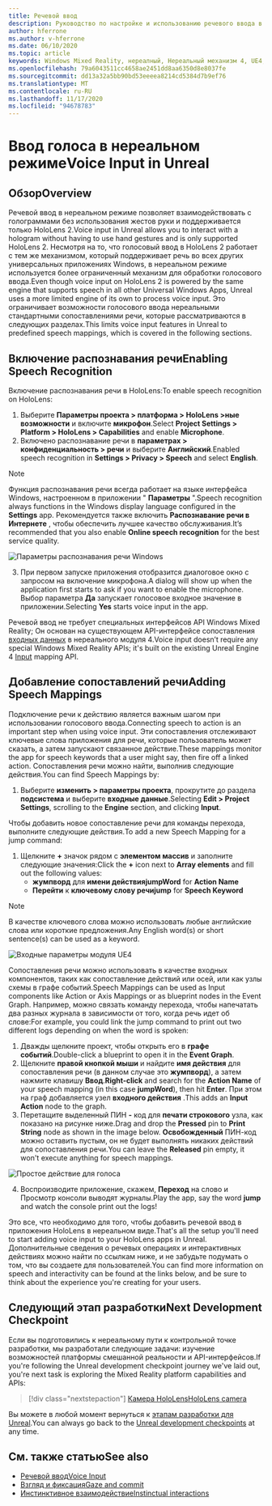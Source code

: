 ```yaml
---
title: Речевой ввод
description: Руководство по настройке и использованию речевого ввода в HoloLens 2 и нереальном подсистеме
author: hferrone
ms.author: v-hferrone
ms.date: 06/10/2020
ms.topic: article
keywords: Windows Mixed Reality, нереалный, Нереальный механизм 4, UE4, HoloLens 2, голосовый ввод, речевое распознавание, Смешанная реальность, разработка, функции, документация, руководства, голограмма, Разработка игр, гарнитура смешанной реальности, гарнитура Windows Mixed Reality, гарнитура виртуальной реальности
ms.openlocfilehash: 79a6043511cc4658ae2451dd8aa6350d8e8037fe
ms.sourcegitcommit: dd13a32a5bb90bd53eeeea8214cd5384d7b9ef76
ms.translationtype: MT
ms.contentlocale: ru-RU
ms.lasthandoff: 11/17/2020
ms.locfileid: "94678783"
---
```

# <a name="voice-input-in-unreal"></a><span data-ttu-id="fcdef-104">Ввод голоса в нереальном режиме</span><span class="sxs-lookup"><span data-stu-id="fcdef-104">Voice Input in Unreal</span></span>

## <a name="overview"></a><span data-ttu-id="fcdef-105">Обзор</span><span class="sxs-lookup"><span data-stu-id="fcdef-105">Overview</span></span>
<span data-ttu-id="fcdef-106">Речевой ввод в нереальном режиме позволяет взаимодействовать с голограммами без использования жестов руки и поддерживается только HoloLens 2.</span><span class="sxs-lookup"><span data-stu-id="fcdef-106">Voice input in Unreal allows you to interact with a hologram without having to use hand gestures and is only supported HoloLens 2.</span></span> <span data-ttu-id="fcdef-107">Несмотря на то, что голосовый ввод в HoloLens 2 работает с тем же механизмом, который поддерживает речь во всех других универсальных приложениях Windows, в нереальном режиме используется более ограниченный механизм для обработки голосового ввода.</span><span class="sxs-lookup"><span data-stu-id="fcdef-107">Even though voice input on HoloLens 2 is powered by the same engine that supports speech in all other Universal Windows Apps, Unreal uses a more limited engine of its own to process voice input.</span></span> <span data-ttu-id="fcdef-108">Это ограничивает возможности голосового ввода нереальными стандартными сопоставлениями речи, которые рассматриваются в следующих разделах.</span><span class="sxs-lookup"><span data-stu-id="fcdef-108">This limits voice input features in Unreal to predefined speech mappings, which is covered in the following sections.</span></span> 

## <a name="enabling-speech-recognition"></a><span data-ttu-id="fcdef-109">Включение распознавания речи</span><span class="sxs-lookup"><span data-stu-id="fcdef-109">Enabling Speech Recognition</span></span>

<span data-ttu-id="fcdef-110">Включение распознавания речи в HoloLens:</span><span class="sxs-lookup"><span data-stu-id="fcdef-110">To enable speech recognition on HoloLens:</span></span>
1. <span data-ttu-id="fcdef-111">Выберите **Параметры проекта > платформа > HoloLens >ные возможности** и включите **микрофон**.</span><span class="sxs-lookup"><span data-stu-id="fcdef-111">Select **Project Settings > Platform > HoloLens > Capabilities** and enable **Microphone**.</span></span> 
2. <span data-ttu-id="fcdef-112">Включено распознавание речи в **параметрах > конфиденциальность > речи** и выберите **Английский**.</span><span class="sxs-lookup"><span data-stu-id="fcdef-112">Enabled speech recognition in **Settings > Privacy > Speech** and select **English**.</span></span>

> [!NOTE]
> <span data-ttu-id="fcdef-113">Функция распознавания речи всегда работает на языке интерфейса Windows, настроенном в приложении " **Параметры** ".</span><span class="sxs-lookup"><span data-stu-id="fcdef-113">Speech recognition always functions in the Windows display language configured in the **Settings** app.</span></span> <span data-ttu-id="fcdef-114">Рекомендуется также включить **Распознавание речи в Интернете** , чтобы обеспечить лучшее качество обслуживания.</span><span class="sxs-lookup"><span data-stu-id="fcdef-114">It’s recommended that you also enable **Online speech recognition** for the best service quality.</span></span>

![Параметры распознавания речи Windows](images/unreal/speech-recognition-settings.png)

3. <span data-ttu-id="fcdef-116">При первом запуске приложения отобразится диалоговое окно с запросом на включение микрофона.</span><span class="sxs-lookup"><span data-stu-id="fcdef-116">A dialog will show up when the application first starts to ask if you want to enable the microphone.</span></span> <span data-ttu-id="fcdef-117">Выбор параметра **Да** запускает голосовое входное значение в приложении.</span><span class="sxs-lookup"><span data-stu-id="fcdef-117">Selecting **Yes** starts voice input in the app.</span></span>

<span data-ttu-id="fcdef-118">Речевой ввод не требует специальных интерфейсов API Windows Mixed Reality; Он основан на существующем API-интерфейсе сопоставления [входных данных](https://docs.unrealengine.com/Gameplay/Input/index.html) в нереального модуля 4.</span><span class="sxs-lookup"><span data-stu-id="fcdef-118">Voice input doesn’t require any special Windows Mixed Reality APIs; it's built on the existing Unreal Engine 4 [Input](https://docs.unrealengine.com/Gameplay/Input/index.html) mapping API.</span></span> 

## <a name="adding-speech-mappings"></a><span data-ttu-id="fcdef-119">Добавление сопоставлений речи</span><span class="sxs-lookup"><span data-stu-id="fcdef-119">Adding Speech Mappings</span></span>
<span data-ttu-id="fcdef-120">Подключение речи к действию является важным шагом при использовании голосового ввода.</span><span class="sxs-lookup"><span data-stu-id="fcdef-120">Connecting speech to action is an important step when using voice input.</span></span> <span data-ttu-id="fcdef-121">Эти сопоставления отслеживают ключевые слова приложения для речи, которые пользователь может сказать, а затем запускают связанное действие.</span><span class="sxs-lookup"><span data-stu-id="fcdef-121">These mappings monitor the app for speech keywords that a user might say, then fire off a linked action.</span></span> <span data-ttu-id="fcdef-122">Сопоставления речи можно найти, выполнив следующие действия.</span><span class="sxs-lookup"><span data-stu-id="fcdef-122">You can find Speech Mappings by:</span></span>
1. <span data-ttu-id="fcdef-123">Выберите **изменить > параметры проекта**, прокрутите до раздела **подсистема** и выберите **входные данные**.</span><span class="sxs-lookup"><span data-stu-id="fcdef-123">Selecting **Edit > Project Settings**, scrolling to the **Engine** section, and clicking **Input**.</span></span>

<span data-ttu-id="fcdef-124">Чтобы добавить новое сопоставление речи для команды перехода, выполните следующие действия.</span><span class="sxs-lookup"><span data-stu-id="fcdef-124">To add a new Speech Mapping for a jump command:</span></span>
1. <span data-ttu-id="fcdef-125">Щелкните **+** значок рядом с **элементом массив** и заполните следующие значения:</span><span class="sxs-lookup"><span data-stu-id="fcdef-125">Click the **+** icon next to **Array elements** and fill out the following values:</span></span>
    * <span data-ttu-id="fcdef-126">**жумпворд** для **имени действия**</span><span class="sxs-lookup"><span data-stu-id="fcdef-126">**jumpWord** for **Action Name**</span></span>
    * <span data-ttu-id="fcdef-127">**Перейти** к **ключевому слову речи**</span><span class="sxs-lookup"><span data-stu-id="fcdef-127">**jump** for **Speech Keyword**</span></span>

> [!NOTE]
> <span data-ttu-id="fcdef-128">В качестве ключевого слова можно использовать любые английские слова или короткие предложения.</span><span class="sxs-lookup"><span data-stu-id="fcdef-128">Any English word(s) or short sentence(s) can be used as a keyword.</span></span> 

![Входные параметры модуля UE4](images/unreal/engine-input.png)

<span data-ttu-id="fcdef-130">Сопоставления речи можно использовать в качестве входных компонентов, таких как сопоставление действий или осей, или как узлы схемы в графе событий.</span><span class="sxs-lookup"><span data-stu-id="fcdef-130">Speech Mappings can be used as Input components like Action or Axis Mappings or as blueprint nodes in the Event Graph.</span></span> <span data-ttu-id="fcdef-131">Например, можно связать команду перехода, чтобы напечатать два разных журнала в зависимости от того, когда речь идет об слове:</span><span class="sxs-lookup"><span data-stu-id="fcdef-131">For example, you could link the jump command to print out two different logs depending on when the word is spoken:</span></span>

1. <span data-ttu-id="fcdef-132">Дважды щелкните проект, чтобы открыть его в **графе событий**.</span><span class="sxs-lookup"><span data-stu-id="fcdef-132">Double-click a blueprint to open it in the **Event Graph**.</span></span>
2. <span data-ttu-id="fcdef-133">Щелкните **правой кнопкой мыши** и найдите **имя действия** для сопоставления речи (в данном случае это **жумпворд**), а затем нажмите клавишу **Ввод**.</span><span class="sxs-lookup"><span data-stu-id="fcdef-133">**Right-click** and search for the **Action Name** of your speech mapping (in this case **jumpWord**), then hit **Enter**.</span></span> <span data-ttu-id="fcdef-134">При этом на граф добавляется узел **входного действия** .</span><span class="sxs-lookup"><span data-stu-id="fcdef-134">This adds an **Input Action** node to the graph.</span></span>
3. <span data-ttu-id="fcdef-135">Перетащите выделенный ПИН **-** код для **печати строкового** узла, как показано на рисунке ниже.</span><span class="sxs-lookup"><span data-stu-id="fcdef-135">Drag and drop the **Pressed** pin to **Print String** node as shown in the image below.</span></span> <span data-ttu-id="fcdef-136">**Освобожденный** ПИН-код можно оставить пустым, он не будет выполнять никаких действий для сопоставления речи.</span><span class="sxs-lookup"><span data-stu-id="fcdef-136">You can leave the **Released** pin empty, it won't execute anything for speech mappings.</span></span>
 
![Простое действие для голоса](images/unreal/voice-input-img-03.png)

4. <span data-ttu-id="fcdef-138">Воспроизводите приложение, скажем, **Переход** на слово и Просмотр консоли выводят журналы.</span><span class="sxs-lookup"><span data-stu-id="fcdef-138">Play the app, say the word **jump** and watch the console print out the logs!</span></span>

<span data-ttu-id="fcdef-139">Это все, что необходимо для того, чтобы добавить речевой ввод в приложения HoloLens в нереальном виде.</span><span class="sxs-lookup"><span data-stu-id="fcdef-139">That's all the setup you'll need to start adding voice input to your HoloLens apps in Unreal.</span></span> <span data-ttu-id="fcdef-140">Дополнительные сведения о речевых операциях и интерактивных действиях можно найти по ссылкам ниже, и не забудьте подумать о том, что вы создаете для пользователей.</span><span class="sxs-lookup"><span data-stu-id="fcdef-140">You can find more information on speech and interactivity can be found at the links below, and be sure to think about the experience you're creating for your users.</span></span>

## <a name="next-development-checkpoint"></a><span data-ttu-id="fcdef-141">Следующий этап разработки</span><span class="sxs-lookup"><span data-stu-id="fcdef-141">Next Development Checkpoint</span></span>

<span data-ttu-id="fcdef-142">Если вы подготовились к нереальному пути к контрольной точке разработки, мы разработали следующие задачи: изучение возможностей платформы смешанной реальности и API-интерфейсов.</span><span class="sxs-lookup"><span data-stu-id="fcdef-142">If you're following the Unreal development checkpoint journey we've laid out, you're next task is exploring the Mixed Reality platform capabilities and APIs:</span></span> 

> [!div class="nextstepaction"]
> [<span data-ttu-id="fcdef-143">Камера HoloLens</span><span class="sxs-lookup"><span data-stu-id="fcdef-143">HoloLens camera</span></span>](unreal-hololens-camera.md)

<span data-ttu-id="fcdef-144">Вы можете в любой момент вернуться к [этапам разработки для Unreal](unreal-development-overview.md#2-core-building-blocks).</span><span class="sxs-lookup"><span data-stu-id="fcdef-144">You can always go back to the [Unreal development checkpoints](unreal-development-overview.md#2-core-building-blocks) at any time.</span></span>

## <a name="see-also"></a><span data-ttu-id="fcdef-145">См. также статью</span><span class="sxs-lookup"><span data-stu-id="fcdef-145">See also</span></span>
* [<span data-ttu-id="fcdef-146">Речевой ввод</span><span class="sxs-lookup"><span data-stu-id="fcdef-146">Voice Input</span></span>](../../design/voice-input.md)
* [<span data-ttu-id="fcdef-147">Взгляд и фиксация</span><span class="sxs-lookup"><span data-stu-id="fcdef-147">Gaze and commit</span></span>](../../design/gaze-and-commit.md)
* [<span data-ttu-id="fcdef-148">Инстинктивное взаимодействие</span><span class="sxs-lookup"><span data-stu-id="fcdef-148">Instinctual interactions</span></span>](../../design/interaction-fundamentals.md)

